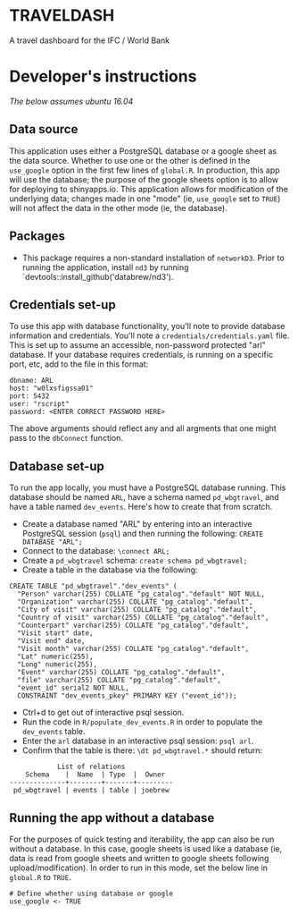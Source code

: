 # TRAVELDASH
A travel dashboard for the IFC / World Bank

# Developer's instructions

_The below assumes ubuntu 16.04_

## Data source

This application uses either a PostgreSQL database or a google sheet as the data source. Whether to use one or the other is defined in the `use_google` option in the first few lines of `global.R`. In production, this app will use the database; the purpose of the google sheets option is to allow for deploying to shinyapps.io. This application allows for modification of the underlying data; changes made in one "mode" (ie, `use_google` set to `TRUE`) will not affect the data in the other mode (ie, the database).

## Packages

- This package requires a non-standard installation of `networkD3`. Prior to running the application, install `nd3` by running `devtools::install_github('databrew/nd3').

## Credentials set-up

To use this app with database functionality, you'll note to provide database information and credentials. You'll note a `credentials/credentials.yaml` file. This is set up to assume an accessible, non-password protected "arl" database. If your database requires credentials, is running on a specific port, etc, add to the file in this format:

```
dbname: ARL
host: "w0lxsfigssa01"
port: 5432
user: "rscript"
password: <ENTER CORRECT PASSWORD HERE>
```

The above arguments should reflect any and all argments that one might pass to the `dbConnect` function.

## Database set-up

To run the app locally, you must have a PostgreSQL database running. This database should be named `ARL`, have a schema named `pd_wbgtravel`, and have a table named `dev_events`. Here's how to create that from scratch.

- Create a database named "ARL" by entering into an interactive PostgreSQL session (`psql`) and then running the following: `CREATE DATABASE "ARL";`
- Connect to the database: `\connect ARL;`
- Create a `pd_wbgtravel` schema: `create schema pd_wbgtravel;`
- Create a table in the database via the following:
```
CREATE TABLE "pd_wbgtravel"."dev_events" (
  "Person" varchar(255) COLLATE "pg_catalog"."default" NOT NULL,
  "Organization" varchar(255) COLLATE "pg_catalog"."default",
  "City of visit" varchar(255) COLLATE "pg_catalog"."default",
  "Country of visit" varchar(255) COLLATE "pg_catalog"."default",
  "Counterpart" varchar(255) COLLATE "pg_catalog"."default",
  "Visit start" date,
  "Visit end" date,
  "Visit month" varchar(255) COLLATE "pg_catalog"."default",
  "Lat" numeric(255),
  "Long" numeric(255),
  "Event" varchar(255) COLLATE "pg_catalog"."default",
  "file" varchar(255) COLLATE "pg_catalog"."default",
  "event_id" serial2 NOT NULL,
  CONSTRAINT "dev_events_pkey" PRIMARY KEY ("event_id"));
```

- Ctrl+d to get out of interactive psql session.
- Run the code in `R/populate_dev_events.R` in order to populate the `dev_events` table.
- Enter the `arl` database in an interactive psql session: `psql arl`.
- Confirm that the table is there: `\dt pd_wbgtravel.*` should return:

```
            List of relations
    Schema    |  Name  | Type  |  Owner  
--------------+--------+-------+---------
 pd_wbgtravel | events | table | joebrew

```

## Running the app without a database

For the purposes of quick testing and iterability, the app can also be run without a database. In this case, google sheets is used like a database (ie, data is read from google sheets and written to google sheets following upload/modification). In order to run in this mode, set the below line in `global.R` to `TRUE`.

```
# Define whether using database or google
use_google <- TRUE
```